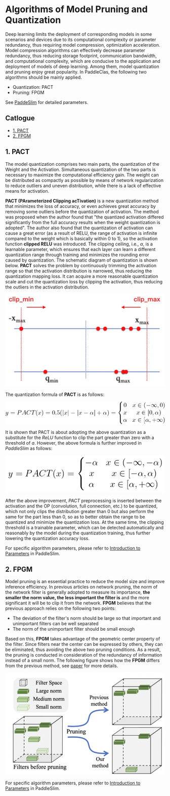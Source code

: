 # Algorithms of Model Pruning and Quantization

Deep learning limits the deployment of corresponding models in some scenarios and devices due to its computational complexity or parameter redundancy, thus requiring model compression, optimization acceleration. Model compression algorithms can effectively decrease parameter redundancy, thus reducing storage footprint, communication bandwidth, and computational complexity, which are conducive to the application and deployment of models of deep learning. Among them, model quantization and pruning enjoy great popularity. In PaddleClas, the following two algorithms should be mainly applied.

- Quantization: PACT
- Pruning: FPGM

See [PaddeSlim](https://github.com/PaddlePaddle/PaddleSlim/) for detailed parameters.

## Catlogue

- [1. PACT](#1)
- [2. FPGM](#2)

<a name='1'></a>

## 1. PACT

The model quantization comprises two main parts, the quantization of the Weight and the Activation. Simultaneous quantization of the two parts is necessary to maximize the computational efficiency gain. The weight can be distributed as compactly as possible by means of network regularization to reduce outliers and uneven distribution, while there is a lack of effective means for activation.

**PACT (PArameterized Clipping acTivation)** is a new quantization method that minimizes the loss of accuracy, or even achieves great accuracy by removing some outliers before the quantization of activation. The method was proposed when the author found that "the quantized activation differed significantly from the full accuracy results when the weight quantization is adopted". The author also found that the quantization of activation can cause a great error (as a result of RELU, the range of activation is infinite compared to the weight which is basically within 0 to 1), so the activation function **clipped RELU** was introduced. The clipping ceiling, i.e., $α$, is a learnable parameter, which ensures that each layer can learn a different quantization range through training and minimizes the rounding error caused by quantization. The schematic diagram of quantization is shown below. **PACT** solves the problem by continuously trimming the activation range so that the activation distribution is narrowed, thus reducing the quantization mapping loss. It can acquire a more reasonable quantization scale and cut the quantization loss by clipping the activation, thus reducing the outliers in the activation distribution.

![img](../../images/algorithm_introduction/quantization.jpg)

The quantization formula of **PACT** is as follows:

![img](../../images/algorithm_introduction/quantization_formula.png)

It is shown that PACT is about adopting the above quantization as a substitute for the *ReLU* function to clip the part greater than zero with a threshold of $a$. However, the above formula is further improved in *PaddleSlim* as follows:

![img](../../images/algorithm_introduction/quantization_formula_slim.png)



After the above improvement, *PACT* preprocessing is inserted between the activation and the OP (convolution, full connection, etc.) to be quantized, which not only clips the distribution greater than 0 but also perform the same for the part less than 0, so as to better obtain the range to be quantized and minimize the quantization loss. At the same time, the clipping threshold is a trainable parameter, which can be detected automatically and reasonably by the model during the quantization training, thus further lowering the quantization accuracy loss.

For specific algorithm parameters, please refer to [Introduction to Parameters](https://github.com/PaddlePaddle/PaddleSlim/blob/release/2.0.0/docs/zh_cn/api_cn/dygraph/quanter/qat.rst#qat) in PaddleSlim.

<a name='2'></a>

## 2. FPGM

Model pruning is an essential practice to reduce the model size and improve inference efficiency. In previous articles on network pruning, the norm of the network filter is generally adopted to measure its importance, **the smaller the norm value, the less important the filter is** and the more significant it will be to clip it from the network. **FPGM** believes that the previous approach relies on the following two points:

- The deviation of the filter's norm should be large so that important and unimportant filters can be well separated
- The norm of the unimportant filter should be small enough

Based on this, **FPGM** takes advantage of the geometric center property of the filter. Since filters near the center can be expressed by others, they can be eliminated, thus avoiding the above two pruning conditions. As a result, the pruning is conducted in consideration of the redundancy of information instead of a small norm. The following figure shows how the **FPGM** differs from the previous method, see [paper](https://openaccess.thecvf.com/content_CVPR_2019/papers/He_Filter_Pruning_via_Geometric_Median_) for more details.

![img](../../images/algorithm_introduction/fpgm.png)

For specific algorithm parameters, please refer to [Introduction to Parameters](https://github.com/PaddlePaddle/PaddleSlim/blob/release/2.0.0/docs/zh_cn/api_cn/dygraph/pruners/fpgm_filter_pruner.rst#fpgmfilterpruner) in PaddleSlim.
